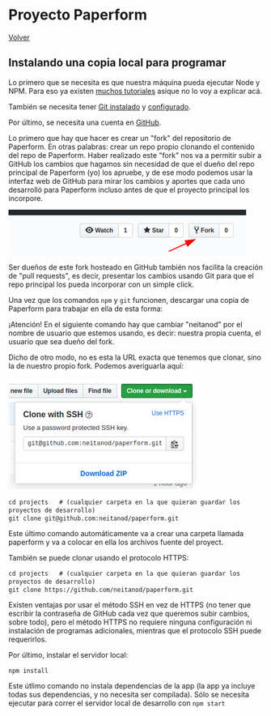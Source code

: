 # Proyecto Paperform

[Volver](?)

## Instalando una copia local para programar

Lo primero que se necesita es que nuestra máquina pueda ejecutar Node y NPM.
Para eso ya existen [muchos tutoriales](https://www.google.com/search?q=como+instalar+node+js+en+windows)
asique no lo voy a explicar acá.

También se necesita tener [Git instalado](https://www.google.com/search?q=como+instalar+git+en+windows) y [configurado](https://www.google.com/search?q=como+configurar+git).

Por último, se necesita una cuenta en [GitHub](https://github.com).

Lo primero que hay que hacer es crear un "fork" del repositorio de Paperform.
En otras palabras: crear un repo propio clonando el contenido del repo de 
Paperform.  Haber realizado este "fork" nos va a permitir subir a GitHub los 
cambios que hagamos sin necesidad de que el dueño del repo principal de Paperform
(yo) los apruebe, y de ese modo podemos usar la interfaz web de GitHub para mirar
los cambios y aportes que cada uno desarrolló para Paperform incluso antes de que
el proyecto principal los incorpore.

![Fork](images/install_fork.png)

Ser dueños de este fork hosteado en GitHub también nos facilita la creación de 
"pull requests", es decir, presentar los cambios usando Git para que el repo 
principal los pueda incorporar con un simple click.

Una vez que los comandos `npm` y `git` funcionen, descargar una copia de 
Paperform para trabajar en ella de esta forma:

¡Atención!  En el siguiente comando hay que cambiar "neitanod" por el nombre de
usuario que estemos usando, es decir:  nuestra propia cuenta, el usuario que sea
dueño del fork.

Dicho de otro modo, no es esta la URL exacta que tenemos que clonar, sino la de
nuestro propio fork.  Podemos averiguarla aquí:

![Clone](images/install_clone.png)

```
cd projects   # (cualquier carpeta en la que quieran guardar los proyectos de desarrollo)
git clone git@github.com:neitanod/paperform.git
```

Este último comando automáticamente va a crear una carpeta llamada paperform y
va a colocar en ella los archivos fuente del proyect.

También se puede clonar usando el protocolo HTTPS:

```
cd projects   # (cualquier carpeta en la que quieran guardar los proyectos de desarrollo)
git clone https://github.com/neitanod/paperform.git
```

Existen ventajas por usar el método SSH en vez de HTTPS (no tener que escribir
la contraseña de GitHub cada vez que queremos subir cambios, sobre todo), pero
el método HTTPS no requiere ninguna configuración ni instalación de programas
adicionales, mientras que el protocolo SSH puede requerirlos.

Por último, instalar el servidor local:

```
npm install
```

Este útlimo comando no instala dependencias de la app (la app ya incluye todas sus 
dependencias, y no necesita ser compilada).  Sólo se necesita ejecutar para
correr el servidor local de desarrollo con `npm start`
